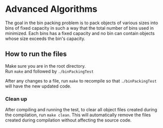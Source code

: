 # Advanced Algorithms

The goal in the bin packing problem is to pack objects of various sizes into bins of fixed capacity in such a way that the total number of bins used in minimized. Each bins has a fixed capacity and no bin can contain objects whose size exceeds the bin's capacity.

## How to run the files

Make sure you are in the root directory.<br>
Run `make` and followed by `./binPackingTest`<br>

After any changes to a file, run `make` to recompile so that `./binPackingTest` will have the new updated code.

### Clean up

After compiling and running the test, to clear all object files created during the compilation, run `make clean`. This will automatically remove the files created during compilation without affecting the source code.

